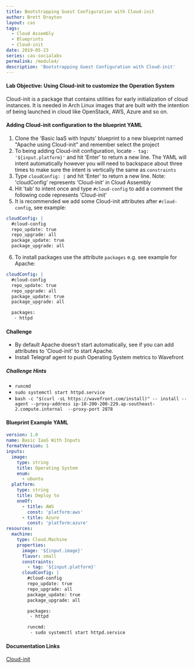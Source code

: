 ```yaml
---
title: Bootstrapping Guest Configuration with Cloud-init
author: Brett Drayton
layout: cas
tags:
  - Cloud Assembly
  - Blueprints
  - Cloud-init
date: 2019-05-23
series: cas-socialabs
permalink: /module4/
description: 'Bootstrapping Guest Configuration with Cloud-init'
---
```


#### Lab Objective: Using Cloud-init to customize the Operation System
Cloud-init is a package that contains utilities for early initialization of cloud instances. It is needed in Arch Linux images that are built with the intention of being launched in cloud like OpenStack, AWS, Azure and so on.

#### Adding Cloud-init configuration to the blueprint YAML
1.  Clone the 'Basic IaaS with Inputs' blueprint to a new blueprint named "Apache using Cloud-init" and remember select the project
2.  To being adding Cloud-init configuration, locate `- tag: '${input.platform}'` and hit 'Enter' to return a new line. The YAML will intent automatically however you will need to backspace about three times to make sure the intent is vertically the same as `constraints`
3.  Type `cloudConfig: |` and hit 'Enter' to return a new line. Note: 'cloudConfig' represents 'Cloud-init' in Cloud Assembly
4.  Hit 'tab' to intent once and type `#cloud-config` to add a comment the following code represents 'Cloud-init'
5.  It is recommended we add some Cloud-init attributes after `#cloud-config`, see example:
```yaml
cloudConfig: |
  #cloud-config
  repo_update: true
  repo_upgrade: all
  package_update: true
  package_upgrade: all
```

6.  To install packages use the attribute `packages` e.g. see example for Apache:
```yaml
cloudConfig: |
  #cloud-config
  repo_update: true
  repo_upgrade: all
  package_update: true
  package_upgrade: all

  packages:
   - httpd
```

#### Challenge
- By default Apache doesn't start automatically, see if you can add attributes to 'Cloud-init' to start Apache.
- Install Telegraf agent to push Operating System metrics to Wavefront

##### Challenge Hints
- `runcmd`
- `sudo systemctl start httpd.service`
- `bash -c "$(curl -sL https://wavefront.com/install)" -- install --agent --proxy-address ip-10-200-200-229.ap-southeast-2.compute.internal  --proxy-port 2878`

#### Blueprint Example YAML
```yaml
version: 1.0
name: Basic IaaS With Inputs
formatVersion: 1
inputs:
  image:
    type: string
    title: Operating System
    enum:
      - ubuntu
  platform:
    type: string
    title: Deploy to
    oneOf:
      - title: AWS
        const: 'platform:aws'
      - title: Azure
        const: 'platform:azure'
resources:
  machine:
    type: Cloud.Machine
    properties:
      image: '${input.image}'
      flavor: small
      constraints:
        - tag: '${input.platform}'
      cloudConfig: |
        #cloud-config
        repo_update: true
        repo_upgrade: all
        package_update: true
        package_upgrade: all

        packages:
         - httpd

        runcmd:
         - sudo systemctl start httpd.service  
```

#### Documentation Links
[Cloud-init](https://cloudinit.readthedocs.io/en/latest/)
